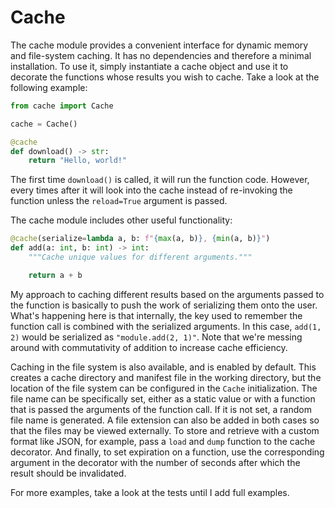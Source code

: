 # Cache

The cache module provides a convenient interface for dynamic memory and file-system caching.
It has no dependencies and therefore a minimal installation.
To use it, simply instantiate a cache object and use it to decorate the functions whose results you wish to cache.
Take a look at the following example:

```python
from cache import Cache

cache = Cache()

@cache
def download() -> str:
    return "Hello, world!"
```

The first time `download()` is called, it will run the function code.
However, every times after it will look into the cache instead of re-invoking the function unless the `reload=True` argument is passed.

The cache module includes other useful functionality:

```python
@cache(serialize=lambda a, b: f"{max(a, b)}, {min(a, b)}")
def add(a: int, b: int) -> int:
    """Cache unique values for different arguments."""

    return a + b
```

My approach to caching different results based on the arguments passed to the function is basically to push the work of serializing them onto the user.
What's happening here is that internally, the key used to remember the function call is combined with the serialized arguments.
In this case, `add(1, 2)` would be serialized as `"module.add(2, 1)"`. 
Note that we're messing around with commutativity of addition to increase cache efficiency.

Caching in the file system is also available, and is enabled by default.
This creates a cache directory and manifest file in the working directory, but the location of the file system can be configured in the `Cache` initialization.
The file name can be specifically set, either as a static value or with a function that is passed the arguments of the function call.
If it is not set, a random file name is generated.
A file extension can also be added in both cases so that the files may be viewed externally.
To store and retrieve with a custom format like JSON, for example, pass a `load` and `dump` function to the cache decorator.
And finally, to set expiration on a function, use the corresponding argument in the decorator with the number of seconds after which the result should be invalidated.

For more examples, take a look at the tests until I add full examples.
